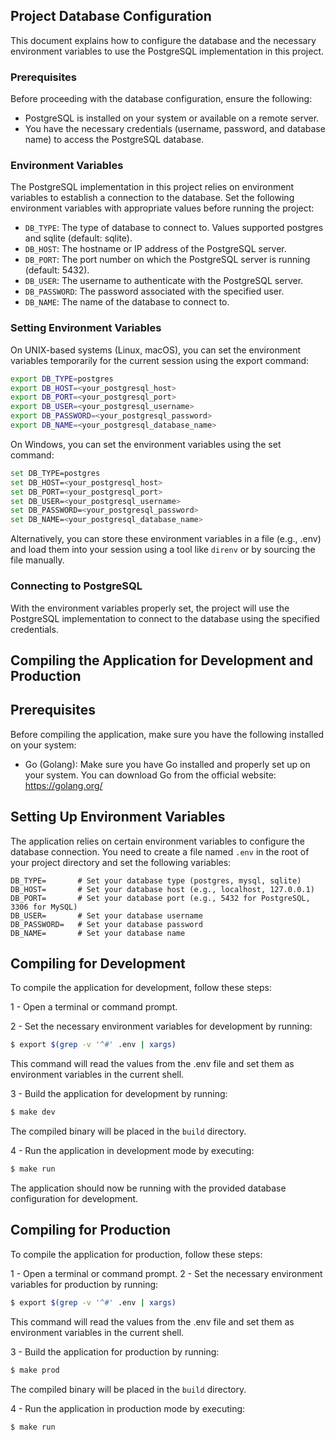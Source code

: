 ## Project Database Configuration

This document explains how to configure the database and the necessary environment variables to use the PostgreSQL implementation in this project.

### Prerequisites

Before proceeding with the database configuration, ensure the following:

- PostgreSQL is installed on your system or available on a remote server.
- You have the necessary credentials (username, password, and database name) to access the  PostgreSQL database.

### Environment Variables

The PostgreSQL implementation in this project relies on environment variables to establish a connection to the database. Set the following environment variables with appropriate values before running the project:

- `DB_TYPE`: The type of database to connect to. Values supported postgres and sqlite (default: sqlite).
- `DB_HOST`: The hostname or IP address of the PostgreSQL server.
- `DB_PORT`: The port number on which the PostgreSQL server is running (default: 5432).
- `DB_USER`: The username to authenticate with the PostgreSQL server.
- `DB_PASSWORD`: The password associated with the specified user.
- `DB_NAME`: The name of the database to connect to.

### Setting Environment Variables

On UNIX-based systems (Linux, macOS), you can set the environment variables temporarily for the current session using the export command:

```bash
export DB_TYPE=postgres
export DB_HOST=<your_postgresql_host>
export DB_PORT=<your_postgresql_port>
export DB_USER=<your_postgresql_username>
export DB_PASSWORD=<your_postgresql_password>
export DB_NAME=<your_postgresql_database_name>
```

On Windows, you can set the environment variables using the set command:

```bash
set DB_TYPE=postgres
set DB_HOST=<your_postgresql_host>
set DB_PORT=<your_postgresql_port>
set DB_USER=<your_postgresql_username>
set DB_PASSWORD=<your_postgresql_password>
set DB_NAME=<your_postgresql_database_name>
```

Alternatively, you can store these environment variables in a file (e.g., .env) and load them into your session using a tool like `direnv` or by sourcing the file manually.

### Connecting to PostgreSQL

With the environment variables properly set, the project will use the PostgreSQL implementation to connect to the database using the specified credentials.

## Compiling the Application for Development and Production

## Prerequisites

Before compiling the application, make sure you have the following installed on your system:

- Go (Golang): Make sure you have Go installed and properly set up on your system. You can download Go from the official website: https://golang.org/

## Setting Up Environment Variables

The application relies on certain environment variables to configure the database connection. You need to create a file named `.env` in the root of your project directory and set the following variables:

```plaintext
DB_TYPE=       # Set your database type (postgres, mysql, sqlite)
DB_HOST=       # Set your database host (e.g., localhost, 127.0.0.1)
DB_PORT=       # Set your database port (e.g., 5432 for PostgreSQL, 3306 for MySQL)
DB_USER=       # Set your database username
DB_PASSWORD=   # Set your database password
DB_NAME=       # Set your database name
```
## Compiling for Development
To compile the application for development, follow these steps:

1 - Open a terminal or command prompt.

2 - Set the necessary environment variables for development by running:

```bash
$ export $(grep -v '^#' .env | xargs)
```

This command will read the values from the .env file and set them as environment variables in the current shell.

3 - Build the application for development by running:

```bash
$ make dev
```

The compiled binary will be placed in the `build` directory.

4 - Run the application in development mode by executing:

```bash
$ make run
```

The application should now be running with the provided database configuration for development.

## Compiling for Production
To compile the application for production, follow these steps:

1 - Open a terminal or command prompt.
2 - Set the necessary environment variables for production by running:

```bash
$ export $(grep -v '^#' .env | xargs)
```

This command will read the values from the .env file and set them as environment variables in the current shell.

3 - Build the application for production by running:

```bash
$ make prod
```

The compiled binary will be placed in the `build` directory.

4 - Run the application in production mode by executing:

```bash
$ make run
```

